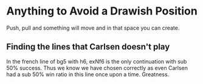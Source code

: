# Anything to Avoid a Drawish Position

Push, pull and something will move and in that space you can create.

## Finding the lines that Carlsen doesn't play

In the french line of bg5 with h6, exNf6 is the only continuation with sub 50% success. Thus we know we have chosen correctly as even Carlsen had a sub 50% win ratio in this line once upon a time. Greatness.
